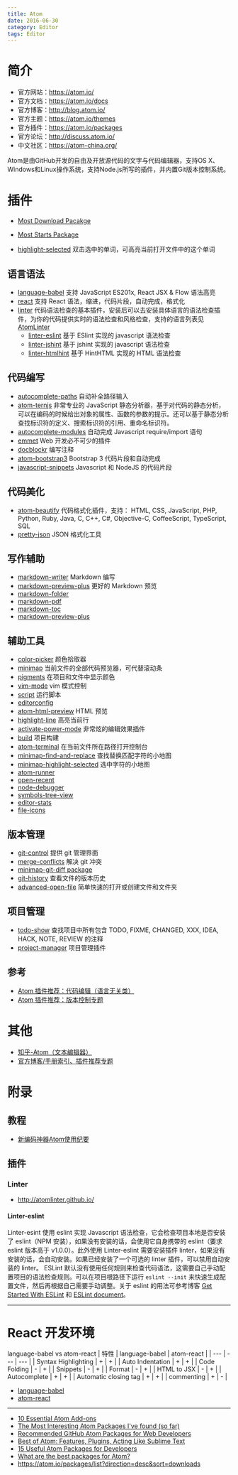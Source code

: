 ```yaml
---
title: Atom
date: 2016-06-30
category: Editor
tags: Editor
---
```


# 简介
- 官方网站：https://atom.io/
- 官方文档：https://atom.io/docs
- 官方博客：http://blog.atom.io/
- 官方主题：https://atom.io/themes
- 官方插件：https://atom.io/packages
- 官方论坛：http://discuss.atom.io/
- 中文社区：https://atom-china.org/

Atom是由GitHub开发的自由及开放源代码的文字与代码编辑器，支持OS X、Windows和Linux操作系统，支持Node.js所写的插件，并内置Git版本控制系统。

# 插件
- [Most Download Pacakge](https://atom.io/packages/list)
- [Most Starts Package](https://atom.io/packages/list?direction=desc&sort=stars)

- [highlight-selected](https://atom.io/packages/highlight-selected) 双击选中的单词，可高亮当前打开文件中的这个单词

## 语言语法
- [language-babel](https://atom.io/packages/language-babel) 支持 JavaScript ES201x, React JSX & Flow 语法高亮
- [react](https://atom.io/packages/react) 支持 React 语法，缩进，代码片段，自动完成，格式化
- [linter](https://atom.io/packages/linter) 代码语法检查的基本插件，安装后可以去安装具体语言的语法检查插件，为你的代码提供实时的语法检查和风格检查，支持的语言列表见 [AtomLinter](http://atomlinter.github.io/)
    - [linter-eslint](https://atom.io/packages/linter-eslint) 基于 ESlint 实现的 javascript 语法检查
    - [linter-jshint](https://atom.io/packages/linter-jshint)  基于 jshint 实现的 javascript 语法检查
    - [linter-htmlhint](https://atom.io/packages/linter-htmlhint) 基于 HintHTML 实现的 HTML 语法检查

## 代码编写
- [autocomplete-paths](https://atom.io/packages/autocomplete-paths) 自动补全路径输入
- [atom-ternjs](https://atom.io/packages/atom-ternjs) 非常专业的 JavaScript 静态分析器，基于对代码的静态分析，可以在编码的时候给出对象的属性、函数的参数的提示。还可以基于静态分析查找标识符的定义、搜索标识符的引用、重命名标识符。
- [autocomplete-modules](https://atom.io/packages/autocomplete-modules) 自动完成 Javascript require/import 语句
- [emmet](https://atom.io/packages/emmet) Web 开发必不可少的插件
- [docblockr](https://atom.io/packages/docblockr) 编写注释
- [atom-bootstrap3](https://atom.io/packages/atom-bootstrap3) Bootstrap 3 代码片段和自动完成
- [javascript-snippets](javascript-snippets) Javascript 和 NodeJS 的代码片段

## 代码美化
- [atom-beautify](https://atom.io/packages/atom-beautify) 代码格式化插件，支持： HTML, CSS, JavaScript, PHP, Python, Ruby, Java, C, C++, C#, Objective-C, CoffeeScript, TypeScript, SQL
- [pretty-json](https://atom.io/packages/pretty-json) JSON 格式化工具

## 写作辅助
- [markdown-writer](https://atom.io/packages/markdown-writer) Markdown 编写
- [markdown-preview-plus](https://atom.io/packages/markdown-preview-plus) 更好的 Markdown 预览
- [markdown-folder](https://github.com/melke/markdown-folder)
- [markdown-pdf](https://atom.io/packages/markdown-pdf)
- [markdown-toc](https://atom.io/packages/markdown-toc)
- [markdown-preview-plus](https://atom.io/packages/markdown-preview-plus)



## 辅助工具
- [color-picker](https://atom.io/packages/color-picker) 颜色拾取器
- [minimap](https://atom.io/packages/minimap) 当前文件的全部代码预览器，可代替滚动条
- [pigments](https://atom.io/packages/pigments) 在项目和文件中显示颜色
- [vim-mode](https://atom.io/packages/vim-mode) vim 模式控制
- [script](https://atom.io/packages/script) 运行脚本
- [editorconfig](https://atom.io/packages/editorconfig)
- [atom-html-preview](https://atom.io/packages/atom-html-preview) HTML 预览
- [highlight-line](https://atom.io/packages/highlight-line) 高亮当前行
- [activate-power-mode](https://atom.io/packages/activate-power-mode) 非常炫的编辑效果插件
- [build](https://atom.io/packages/build) 项目构建
- [atom-terminal](https://atom.io/packages/atom-terminal) 在当前文件所在路径打开控制台
- [minimap-find-and-replace](https://atom.io/packages/minimap-find-and-replace) 查找替换匹配字符的小地图
- [minimap-highlight-selected](https://atom.io/packages/minimap-highlight-selected) 选中字符的小地图
- [atom-runner](https://atom.io/packages/atom-runner)
- [open-recent](https://atom.io/packages/open-recent)
- [node-debugger](https://atom.io/packages/node-debugger)
- [symbols-tree-view](https://atom.io/packages/symbols-tree-view)
- [editor-stats](https://atom.io/packages/editor-stats)
- [file-icons](https://atom.io/packages/file-icons)

## 版本管理
- [git-control](https://atom.io/packages/git-control) 提供 git 管理界面
- [merge-conflicts](https://atom.io/packages/merge-conflicts) 解决 git 冲突
- [minimap-git-diff package](https://atom.io/packages/minimap-git-diff)
- [git-history](https://atom.io/packages/git-history) 查看文件的版本历史
- [advanced-open-file](https://atom.io/packages/advanced-open-file) 简单快速的打开或创建文件和文件夹

## 项目管理
- [todo-show](https://atom.io/packages/todo-show) 查找项目中所有包含 TODO, FIXME, CHANGED, XXX, IDEA, HACK, NOTE, REVIEW 的注释
- [project-manager](https://atom.io/packages/project-manager)  项目管理插件

## 参考
- [Atom 插件推荐：代码编辑（语言无关类）](https://atom-china.org/t/atom/804)
- [Atom 插件推荐：版本控制专题](https://atom-china.org/t/atom/324)

# 其他
- [知乎-Atom（文本编辑器）](https://www.zhihu.com/topic/19952200)
- [官方博客/手册索引、插件推荐专题](https://atom-china.org/t/faq/326)

# 附录
## 教程
- [新编码神器Atom使用纪要](http://www.jeffjade.com/2016/03/03/2016-03-02-how-to-use-atom)

## 插件
### Linter
- http://atomlinter.github.io/

#### Linter-eslint
Linter-esint 使用 eslint 实现 Javascript 语法检查，它会检查项目本地是否安装了 eslint（NPM 安装），如果没有安装的话，会使用它自身携带的 eslint（要求 eslint 版本高于 v1.0.0）。此外使用 Linter-eslint 需要安装插件 linter，如果没有安装的话，会自动安装。如果已经安装了一个可选的 linter 插件，可以禁用自动安装的 linter。
ESLint 默认没有使用任何规则来检查代码语法，这需要自己手动配置项目的语法检查规则。可以在项目根路径下运行 `eslint --init` 来快速生成配置文件，然后再根据自己需要手动调整。关于 eslint 的用法可参考博客 [Get Started With ESLint](http://devnull.guru/get-started-with-eslint/) 和 [ESLint document](http://eslint.org/docs/user-guide/configuring)。

---

# React 开发环境
language-babel vs atom-react
| 特性 | language-babel | atom-react |
| --- | --- | --- |
| Syntax Highlighting | + | + |
| Auto Indentation | + | + |
| Code Folding | - | + |
| Snippets | - | + |
| Format | - | + |
| HTML to JSX | - | + |
| Autocomplete | + | + |
| Automatic closing tag | + | + |
| commenting | + | - |

- [language-babel](https://atom.io/packages/language-babel)
- [atom-react](https://orktes.github.io/atom-react/)

---

- [10 Essential Atom Add-ons](https://www.sitepoint.com/10-essential-atom-add-ons/)
- [The Most Interesting Atom Packages I've found (so far)](http://benmccormick.org/2016/01/11/the-most-interesting-atom-packages-ive-found-so-far/)
- [Recommended GitHub Atom Packages for Web Developers
](http://elijahmanor.com/github-atom-packages/)
- [Best of Atom: Features, Plugins, Acting Like Sublime Text](https://scotch.io/bar-talk/best-of-atom-features-plugins-acting-like-sublime-text)
- [15 Useful Atom Packages for Developers](https://codegeekz.com/15-useful-atom-packages-for-developers/)
- [What are the best packages for Atom?](https://www.quora.com/What-are-the-best-packages-for-Atom)
- https://atom.io/packages/list?direction=desc&sort=downloads
